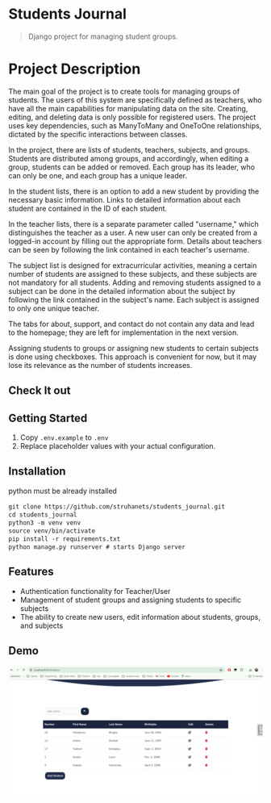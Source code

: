 # Students Journal
> Django project for managing student groups.

# Project Description
The main goal of the project is to create tools for managing groups of students. 
The users of this system are specifically defined as teachers, 
who have all the main capabilities for manipulating data on the site. 
Creating, editing, and deleting data is only possible for registered users. 
The project uses key dependencies, such as ManyToMany and OneToOne relationships, 
dictated by the specific interactions between classes.

In the project, there are lists of students, teachers, subjects, and groups. 
Students are distributed among groups, and accordingly, when editing a group, 
students can be added or removed. Each group has its leader, who can only be one, and each group has a unique leader.

In the student lists, there is an option to add a new student by providing the necessary basic information. 
Links to detailed information about each student are contained in the ID of each student.

In the teacher lists, there is a separate parameter called "username," which distinguishes the teacher as a user. 
A new user can only be created from a logged-in account by filling out the appropriate form. 
Details about teachers can be seen by following the link contained in each teacher's username.

The subject list is designed for extracurricular activities, 
meaning a certain number of students are assigned to these subjects, 
and these subjects are not mandatory for all students. 
Adding and removing students assigned to a subject can be done in the detailed information 
about the subject by following the link contained in the subject's name. 
Each subject is assigned to only one unique teacher.

The tabs for about, support, and contact do not contain any data and lead to the homepage; 
they are left for implementation in the next version.

Assigning students to groups or assigning new students to certain subjects is done using checkboxes. 
This approach is convenient for now, but it may lose its relevance as the number of students increases.

## Check It out



## Getting Started
1. Copy `.env.example` to `.env`
2. Replace placeholder values with your actual configuration.

## Installation

python must be already installed

```shell
git clone https://github.com/struhanets/students_journal.git
cd students_journal
python3 -m venv venv
source venv/bin/activate
pip install -r requirements.txt
python manage.py runserver # starts Django server
```

## Features

* Authentication functionality for Teacher/User
* Management of student groups and assigning students to specific subjects
* The ability to create new users, edit information about students, groups, and subjects

## Demo

![Website Interface](demo.png)

